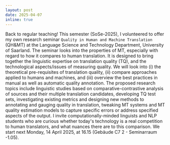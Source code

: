 ```yaml
---
layout: post
date: 2025-04-07
inline: true
---
```


Back to regular teaching!
This semester (SoSe-2025), I volunteered to offer my own research seminar ``Quality in Human and Machine Translation`` (QH&MT) at the Language Science and Technology Department, University of Saarland.
The seminar looks into the properties of MT, especially with regard to how it compares to human translation. 
It is designed to bring together the linguistic expertise on translation quality (TQ), and the technological aspects/issues of measuring quality. 
We will look into (i) the theoretical pre-requisites of translation quality, (ii) compare approaches applied to humans and machines, and (iii) overview the best practices in manual as well as automatic quality annotation.
The proposed research topics include linguistic studies based on comparative-contrastive analysis of sources and their multiple translation candidates, developing TQ test sets, investigating existing metrics and designing new methods to annotating and gauging quality in translation, tweaking MT systems and MT quality estimation models to capture specific errors or address specified aspects of the output.
I invite computationally-minded linguists and NLP students who are curious whether today's technology is a real competition to human translators, and what nuances there are to this comparison.
We start next Monday, 14 April 2025, at 16.15 (Gebäude C7 2 - Seminarraum -1.05).


